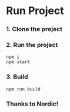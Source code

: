
# Run Project
### 1. Clone the project
### 2. Run the project
```shell
npm i
npm start
```

### 3. Build
```shell
npm run build
```
### Thanks to Nordic!